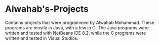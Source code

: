 # Alwahab's-Projects
Contains projects that were programmed by Alwahab Mohammad. These programs are mostly in Java, with a few in C. The Java programs were written and tested with NetBeans IDE 8.2, while the C programs were written and tested in Visual Studios.
